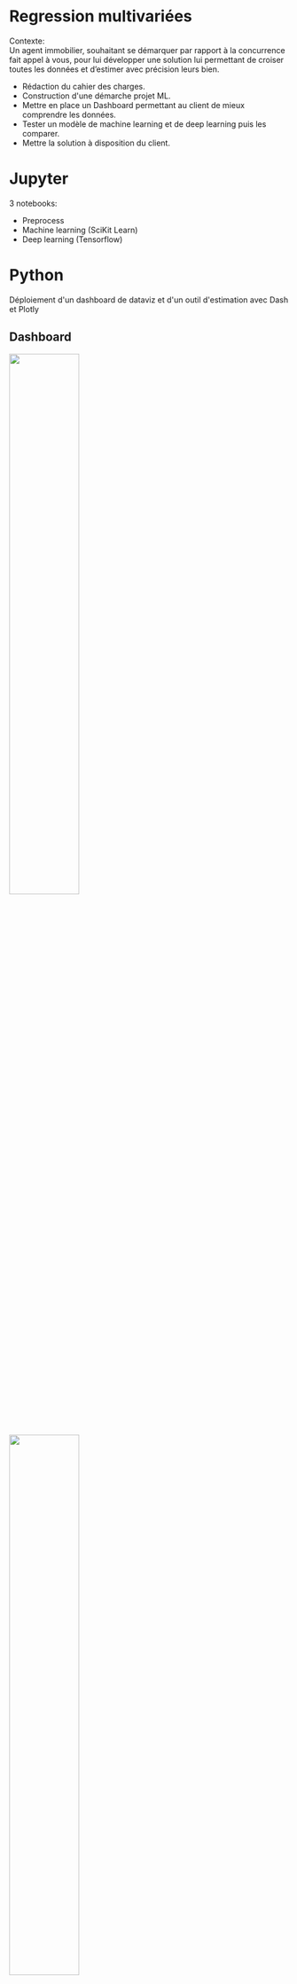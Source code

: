 # Regression multivariées

Contexte:  
Un agent immobilier, souhaitant se démarquer par rapport à la concurrence fait appel à vous,  pour lui développer une solution lui permettant de croiser toutes les données et d’estimer avec précision leurs bien.  

- Rédaction du cahier des charges.    
- Construction d'une démarche projet ML.  
- Mettre en place un Dashboard permettant au client de mieux comprendre les données.  
- Tester un modèle de machine learning et de deep learning puis les comparer.  
- Mettre la solution à disposition du client.

# Jupyter
3 notebooks:
- Preprocess
- Machine learning (SciKit Learn)
- Deep learning (Tensorflow)

# Python
Déploiement d'un dashboard de dataviz et d'un outil d'estimation avec Dash et Plotly

## Dashboard

<img style="display: inline-block; width:50%" src="https://user-images.githubusercontent.com/74459226/144221351-9209df6c-9d2e-461d-bd02-12e933500ffe.PNG"/>

<img style="display: inline-block; width:50%" src="https://user-images.githubusercontent.com/74459226/144221357-44c60c4e-c27d-46d2-9b56-61b4c752a69c.png"/>

<img width="100%" src="https://user-images.githubusercontent.com/74459226/144221354-7ec4b62d-110a-446d-9c12-f73cb2289d80.png"/>



